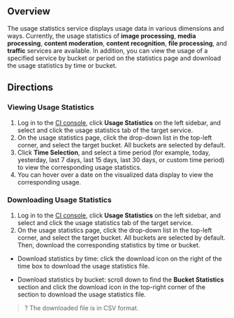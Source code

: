 ## Overview

The usage statistics service displays usage data in various dimensions and ways. Currently, the usage statistics of **image processing**, **media processing**, **content moderation**, **content recognition**, **file processing**, and **traffic** services are available. In addition, you can view the usage of a specified service by bucket or period on the statistics page and download the usage statistics by time or bucket.


## Directions

### Viewing Usage Statistics

1. Log in to the [CI console](https://console.cloud.tencent.com/ci/bucket), click **Usage Statistics** on the left sidebar, and select and click the usage statistics tab of the target service.
2. On the usage statistics page, click the drop-down list in the top-left corner, and select the target bucket. All buckets are selected by default.
3. Click **Time Selection**, and select a time period (for example, today, yesterday, last 7 days, last 15 days, last 30 days, or custom time period) to view the corresponding usage statistics.
4. You can hover over a date on the visualized data display to view the corresponding usage.



### Downloading Usage Statistics

1. Log in to the [CI console](https://console.cloud.tencent.com/ci/bucket), click **Usage Statistics** on the left sidebar, and select and click the usage statistics tab of the target service.
2. On the usage statistics page, click the drop-down list in the top-left corner, and select the target bucket. All buckets are selected by default. Then, download the corresponding statistics by time or bucket.
 - Download statistics by time: click the download icon on the right of the time box to download the usage statistics file.

 - Download statistics by bucket: scroll down to find the **Bucket Statistics** section and click the download icon in the top-right corner of the section to download the usage statistics file.


>? The downloaded file is in CSV format.
>
